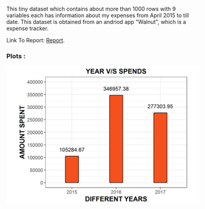 This tiny dataset which contains about more than 1000 rows with 9 variables each has information about my expenses from April 2015 to till date. This dataset is obtained from an andriod app "Walnut", which is a expense tracker.   

Link To Report: [Report](http://htmlpreview.github.io/?https://github.com/chaitanya6761/My-Expenses-Data-Exploration/blob/master/MyExpensesDataExploration.html).

### Plots :
![](https://raw.githubusercontent.com/chaitanya6761/My-Expenses-Data-Exploration/master/outputs/outputs.gif)
